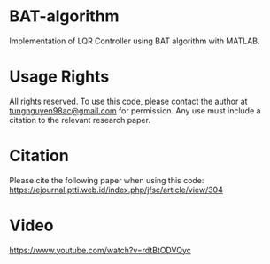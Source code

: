 # BAT-algorithm

Implementation of LQR Controller using BAT algorithm with MATLAB.

# Usage Rights
All rights reserved. To use this code, please contact the author at tungnguyen98ac@gmail.com for permission. Any use must include a citation to the relevant research paper.

# Citation
Please cite the following paper when using this code:
https://ejournal.ptti.web.id/index.php/jfsc/article/view/304

# Video
https://www.youtube.com/watch?v=rdtBtODVQyc
